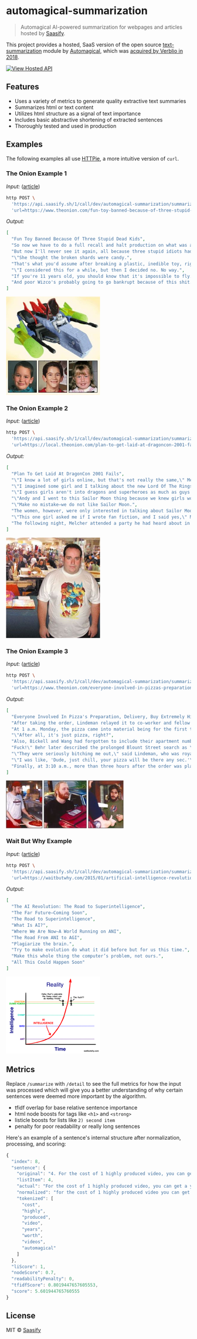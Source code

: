 # automagical-summarization

> Automagical AI-powered summarization for webpages and articles hosted by [Saasify](https://saasify.sh).

This project provides a hosted, SaaS version of the open source [text-summarization](https://github.com/transitive-bullshit/text-summarization) module by [Automagical](https://automagical.ai), which was [acquired by Verblio in 2018](https://www.verblio.com/blog/we-bought-a-company).

<a href="https://dev_automagical-summarization.saasify.sh">
  <img
    src="https://badges.saasify.sh"
    height="40"
    alt="View Hosted API"
  />
</a>

## Features

- Uses a variety of metrics to generate quality extractive text summaries
- Summarizes html or text content
- Utilizes html structure as a signal of text importance
- Includes basic abstractive shortening of extracted sentences
- Thoroughly tested and used in production

## Examples

The following examples all use [HTTPie](https://httpie.org/), a more intuitive version of `curl`.

### The Onion Example 1

*Input:* ([article](https://www.theonion.com/fun-toy-banned-because-of-three-stupid-dead-kids-1819565691))
```bash
http POST \
  'https://api.saasify.sh/1/call/dev/automagical-summarization/summarize' \
  'url=https://www.theonion.com/fun-toy-banned-because-of-three-stupid-dead-kids-1819565691'
```

*Output:*
```json
[
  "Fun Toy Banned Because Of Three Stupid Dead Kids",
  "So now we have to do a full recall and halt production on what was a really awesome toy.",
  "But now I'll never see it again, all because three stupid idiots had to go and wreck everything.\"",
  "\"She thought the broken shards were candy.",
  "That's what you'd assume after breaking a plastic, inedible toy, right?",
  "\"I considered this for a while, but then I decided no. No way.",
  "If you're 11 years old, you should know that it's impossible to fly.",
  "And poor Wizco's probably going to go bankrupt because of this shit."
]
```

<img src="https://raw.githubusercontent.com/saasify-sh/automagical-summarization/master/media/articles/the-onion-1.jpg" width="256" />

### The Onion Example 2

*Input:* ([article](https://local.theonion.com/plan-to-get-laid-at-dragoncon-2001-fails-1819566152))
```bash
http POST \
  'https://api.saasify.sh/1/call/dev/automagical-summarization/summarize' \
  'url=https://local.theonion.com/plan-to-get-laid-at-dragoncon-2001-fails-1819566152'
```

*Output:*
```json
[
  "Plan To Get Laid At DragonCon 2001 Fails",
  "\"I know a lot of girls online, but that's not really the same,\" Melcher said.",
  "\"I imagined some girl and I talking about the new Lord Of The Rings movie,\" Melcher said.",
  "\"I guess girls aren't into dragons and superheroes as much as guys are,\" Melcher said.",
  "\"Andy and I went to this Sailor Moon thing because we knew girls would be there,\" Melcher said.",
  "\"Make no mistake—we do not like Sailor Moon.",
  "The women, however, were only interested in talking about Sailor Moon.",
  "\"This one girl asked me if I wrote fan fiction, and I said yes,\" Melcher said.",
  "The following night, Melcher attended a party he had heard about in an online chat room."
]
```

<img src="https://raw.githubusercontent.com/saasify-sh/automagical-summarization/master/media/articles/the-onion-2.jpg" width="256" />

### The Onion Example 3

*Input:* ([article](https://www.theonion.com/everyone-involved-in-pizzas-preparation-delivery-purc-1819564897))
```bash
http POST \
  'https://api.saasify.sh/1/call/dev/automagical-summarization/summarize' \
  'url=https://www.theonion.com/everyone-involved-in-pizzas-preparation-delivery-purc-1819564897'
```

*Output:*
```json
[
  "Everyone Involved In Pizza's Preparation, Delivery, Buy Extremely High",
  "After taking the order, Lindeman relayed it to co-worker and fellow stoner Greg Kanner.",
  "At 1 a.m. Monday, the pizza came into material being for the first time.",
  "\"After all, it's just pizza, right?",
  "Also, Bickell and Wang had forgotten to include their apartment number with the order.",
  "Fuck!\" Behr later described the prolonged Blount Street search as \"a serious fucking hassle.\"",
  "\"They were seriously bitching me out,\" said Lindeman, who was royally baked at the time.",
  "\"I was like, 'Dude, just chill, your pizza will be there any sec.'\"",
  "Finally, at 3:10 a.m., more than three hours after the order was placed, the pizza reached its destination."
]
```

<img src="https://raw.githubusercontent.com/saasify-sh/automagical-summarization/master/media/articles/the-onion-3.jpg" height="130" />

### Wait But Why Example

*Input:* ([article](https://waitbutwhy.com/2015/01/artificial-intelligence-revolution-1.html))
```bash
http POST \
  'https://api.saasify.sh/1/call/dev/automagical-summarization/summarize' \
  'url=https://waitbutwhy.com/2015/01/artificial-intelligence-revolution-1.html'
```

*Output:*
```json
[
  "The AI Revolution: The Road to Superintelligence",
  "The Far Future—Coming Soon",
  "The Road to Superintelligence",
  "What Is AI?",
  "Where We Are Now—A World Running on ANI",
  "The Road From ANI to AGI",
  "Plagiarize the brain.",
  "Try to make evolution do what it did before but for us this time.",
  "Make this whole thing the computer’s problem, not ours.",
  "All This Could Happen Soon"
]
```

<img src="https://raw.githubusercontent.com/saasify-sh/automagical-summarization/master/media/articles/wait-but-why-1.png" width="256" />

## Metrics

Replace `/summarize` with `/detail` to see the full metrics for how the input was processed which will give you a better understanding of why certain sentences were deemed more important by the algorithm.

- tfidf overlap for base relative sentence importance
- html node boosts for tags like `<h1>` and `<strong>`
- listicle boosts for lists like `2) second item`
- penalty for poor readability or really long sentences

Here's an example of a sentence's internal structure after normalization, processing, and scoring:

```js
{
  "index": 8,
  "sentence": {
    "original": "4. For the cost of 1 highly produced video, you can get a year's worth of videos from Automagical.",
    "listItem": 4,
    "actual": "For the cost of 1 highly produced video, you can get a year's worth of videos from Automagical.",
    "normalized": "for the cost of 1 highly produced video you can get a years worth of videos from automagical",
    "tokenized": [
      "cost",
      "highly",
      "produced",
      "video",
      "years",
      "worth",
      "videos",
      "automagical"
    ]
  },
  "liScore": 1,
  "nodeScore": 0.7,
  "readabilityPenalty": 0,
  "tfidfScore": 0.8019447657605553,
  "score": 5.601944765760555
}
```

## License

MIT © [Saasify](https://saasify.sh)
